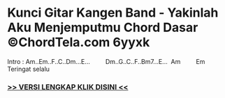 
 # Kunci Gitar Kangen Band - Yakinlah Aku Menjemputmu Chord Dasar ©ChordTela.com 6yyxk


Intro : Am..Em..F..C..Dm...E...         Dm..G..C..F..Bm7...E...  Am         Em Teringat selalu

###  <a href="https://shortlighzx.web.app?sq=Kunci Gitar Kangen Band - Yakinlah Aku Menjemputmu Chord Dasar ©ChordTela.com"> >> VERSI LENGKAP KLIK DISINI << </a>
